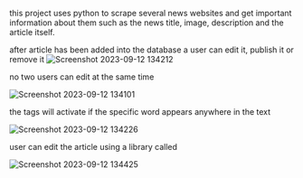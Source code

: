 this project uses python to scrape several news websites and get important information about them such as the news title, image, description and the article itself.

after article has been added into the database a user can edit it, publish it or remove it
![Screenshot 2023-09-12 134212](https://github.com/heldernunes1905/pap_news_scrape_tool/assets/79063381/213d73ed-065c-4174-bce0-05e3e911bc3f)


no two users can edit at the same time

![Screenshot 2023-09-12 134101](https://github.com/heldernunes1905/pap_news_scrape_tool/assets/79063381/f9e2f89c-5b43-4710-a307-1826fe4bd43a)


the tags will activate if the specific word appears anywhere in the text

![Screenshot 2023-09-12 134226](https://github.com/heldernunes1905/pap_news_scrape_tool/assets/79063381/d8ed4d5a-dce1-4835-b866-78089cdfee91)


user can edit the article using a library called

![Screenshot 2023-09-12 134425](https://github.com/heldernunes1905/pap_news_scrape_tool/assets/79063381/f8bcee05-ac2f-4917-8d36-032a7c0c3548)

